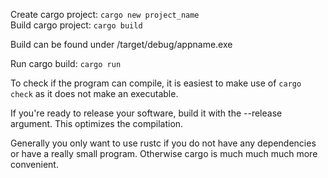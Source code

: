 Create cargo project: `cargo new project_name` <br>
Build cargo project: `cargo build`

Build can be found under /target/debug/appname.exe

Run cargo build: `cargo run`

To check if the program can compile, it is 
easiest to make use of `cargo check` as it 
does not make an executable.

If you're ready to release your software,
build it with the --release argument. This optimizes 
the compilation.

Generally you only want to use rustc if you 
do not have any dependencies or have a really small program. Otherwise cargo is much much much more convenient.